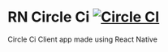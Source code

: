 # RN Circle Ci [![Circle CI](https://circleci.com/gh/jaggs6/rn_circle_ci/tree/master.svg?style=svg&circle-token=ea2b7bfdf511c780a81b82aaaa4a4e0522f7c82b)](https://circleci.com/gh/jaggs6/rn_circle_ci/tree/master)
Circle Ci Client app made using React Native
